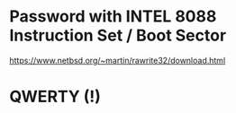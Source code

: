 # Password with INTEL 8088 Instruction Set / Boot Sector

https://www.netbsd.org/~martin/rawrite32/download.html

# QWERTY (!)
